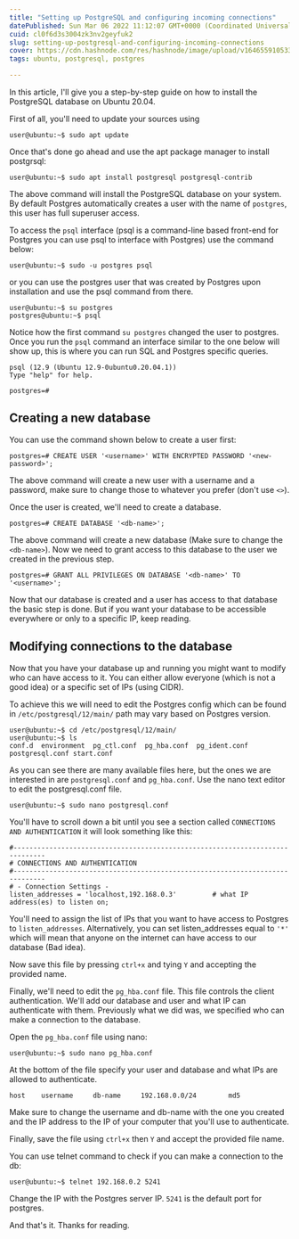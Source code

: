 ```yaml
---
title: "Setting up PostgreSQL and configuring incoming connections"
datePublished: Sun Mar 06 2022 11:12:07 GMT+0000 (Coordinated Universal Time)
cuid: cl0f6d3s3004zk3nv2geyfuk2
slug: setting-up-postgresql-and-configuring-incoming-connections
cover: https://cdn.hashnode.com/res/hashnode/image/upload/v1646559105332/Kyf7cKBiO.jpg
tags: ubuntu, postgresql, postgres

---
```


In this article, I'll give you a step-by-step guide on how to install the PostgreSQL database on Ubuntu 20.04.

First of all, you'll need to update your sources using


```
user@ubuntu:~$ sudo apt update
``` 

Once that's done go ahead and use the apt package manager to install postgrsql:


```
user@ubuntu:~$ sudo apt install postgresql postgresql-contrib
``` 

The above command will install the PostgreSQL database on your system. By default Postgres automatically creates a user with the name of `postgres`, this user has full superuser access.

To access the `psql` interface (psql is a command-line based front-end for Postgres 
you can use psql to interface with Postgres) use the command below:

```
user@ubuntu:~$ sudo -u postgres psql
```

or you can use the postgres user that was created by Postgres upon installation and use the psql command from there.

```
user@ubuntu:~$ su postgres
postgres@ubuntu:~$ psql
```

Notice how the first command `su postgres` changed the user to postgres. Once you run the `psql` command an interface similar to the one below will show up, this is where you can run SQL and Postgres specific queries.

```
psql (12.9 (Ubuntu 12.9-0ubuntu0.20.04.1))
Type "help" for help.

postgres=# 
```

## Creating a new database

You can use the command shown below to create a user first:

```
postgres=# CREATE USER '<username>' WITH ENCRYPTED PASSWORD '<new-password>';
```

The above command will create a new user with a username and a password, make sure to change those to whatever you prefer (don't use `<>`).

Once the user is created, we'll need to create a database.

```
postgres=# CREATE DATABASE '<db-name>'; 
``` 

The above command will create a new database (Make sure to change the `<db-name>`). Now we need to grant access to this database to the user we created in the previous step.

```
postgres=# GRANT ALL PRIVILEGES ON DATABASE '<db-name>' TO '<username>';
```

Now that our database is created and a user has access to that database the basic step is done. But if you want your database to be accessible everywhere or only to a specific IP, keep reading.

## Modifying connections to the database

Now that you have your database up and running you might want to modify who can have access to it. You can either allow everyone (which is not a good idea) or a specific set of IPs (using CIDR).

To achieve this we will need to edit the Postgres config which can be found in `/etc/postgresql/12/main/` path may vary based on Postgres version.

```
user@ubuntu:~$ cd /etc/postgresql/12/main/
user@ubuntu:~$ ls
conf.d  environment  pg_ctl.conf  pg_hba.conf  pg_ident.conf  postgresql.conf start.conf
```

As you can see there are many available files here, but the ones we are interested in are `postgresql.conf` and `pg_hba.conf`. Use the nano text editor to edit the postgresql.conf file.

```
user@ubuntu:~$ sudo nano postgresql.conf
```

You'll have to scroll down a bit until you see a section called `CONNECTIONS AND AUTHENTICATION` it will look something like this:

```
#------------------------------------------------------------------------------
# CONNECTIONS AND AUTHENTICATION
#------------------------------------------------------------------------------
# - Connection Settings -
listen_addresses = 'localhost,192.168.0.3'         # what IP address(es) to listen on;
```

You'll need to assign the list of IPs that you want to have access to Postgres to  `listen_addresses`. Alternatively, you can set listen_addresses equal to `'*'` which will mean that anyone on the internet can have access to our database (Bad idea).

Now save this file by pressing `ctrl+x` and tying `Y` and accepting the provided name.

Finally, we'll need to edit the `pg_hba.conf` file. This file controls the client authentication. We'll add our database and user and what IP can authenticate with them. Previously what we did was, we specified who can make a connection to the database.

Open the `pg_hba.conf` file using nano:

```
user@ubuntu:~$ sudo nano pg_hba.conf
```

At the bottom of the file specify your user and database and what IPs are allowed to authenticate.

```
host    username     db-name     192.168.0.0/24        md5
```

Make sure to change the username and db-name with the one you created and the IP address to the IP of your computer that you'll use to authenticate.

Finally, save the file using `ctrl+x` then `Y` and accept the provided file name.

You can use telnet command  to check if you can make a connection to the db:

```
user@ubuntu:~$ telnet 192.168.0.2 5241
```

Change the IP with the Postgres server IP. `5241` is the default port for postgres.


And that's it. Thanks for reading.
